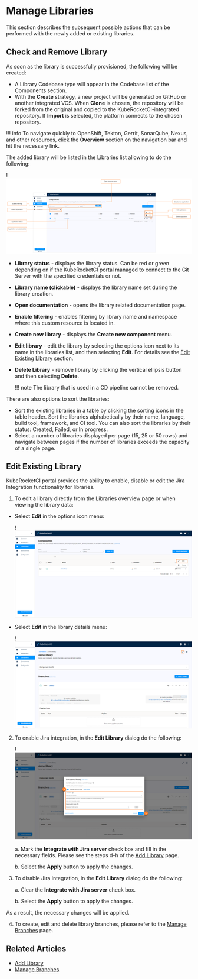 # Manage Libraries

This section describes the subsequent possible actions that can be performed with the newly added or existing libraries.

## Check and Remove Library

As soon as the library is successfully provisioned, the following will be created:

- A Library Codebase type will appear in the Codebase list of the Components section.
- With the **Create** strategy, a new project will be generated on GitHub or another integrated VCS. When **Clone** is chosen, the repository will be forked from the original and copied to the KubeRocketCI-integrated repository. If **Import** is selected, the platform connects to the chosen repository.


!!! info
    To navigate quickly to OpenShift, Tekton, Gerrit, SonarQube, Nexus, and other resources, click the **Overview** section on the navigation bar and hit the necessary link.

The added library will be listed in the Libraries list allowing to do the following:

!![Library menu](../assets/user-guide/edp-portal-library-page.png "Library menu")

* **Library status** - displays the library status. Can be red or green depending on if the KubeRocketCI portal managed to connect to the Git Server with the specified credentials or not.
* **Library name (clickable)** - displays the library name set during the library creation.
* **Open documentation** - opens the library related documentation page.
* **Enable filtering** - enables filtering by library name and namespace where this custom resource is located in.
* **Create new library** - displays the **Create new component** menu.
* **Edit library** - edit the library by selecting the options icon next to its name in the libraries list, and then selecting **Edit**. For details see the [Edit Existing Library](#edit-existing-library) section.
* **Delete Library** - remove library by clicking the vertical ellipsis button and then selecting **Delete**.

  !!! note
      The library that is used in a CD pipeline cannot be removed.

There are also options to sort the libraries:

* Sort the existing libraries in a table by clicking the sorting icons in the table header. Sort the libraries alphabetically by their name, language, build tool, framework, and CI tool. You can also sort the libraries by their status: Created, Failed, or In progress.
* Select a number of libraries displayed per page (15, 25 or 50 rows) and navigate between pages if the number of libraries exceeds the capacity of a single page.

## Edit Existing Library

KubeRocketCI portal provides the ability to enable, disable or edit the Jira Integration functionality for libraries.

1. To edit a library directly from the Libraries overview page or when viewing the library data:

  - Select **Edit** in the options icon menu:

    !![Edit library on the libraries overview page](../assets/user-guide/edp-portal-edit-library-1.png "Edit library on the libraries overview page")

  - Select **Edit** in the library details menu:

    !![Edit library when viewing the library data](../assets/user-guide/edp-portal-edit-library-2.png "Edit library when viewing the library data")


2. To enable Jira integration, in the **Edit Library** dialog do the following:

   !![Edit library](../assets/user-guide/edp-portal-edit-library-jira.png "Edit library")

   a. Mark the **Integrate with Jira server** check box and fill in the necessary fields. Please see the steps d-h of the [Add Library](add-library.md#the-advanced-settings-menu) page.

   b. Select the **Apply** button to apply the changes.

3. To disable Jira integration, in the **Edit Library** dialog do the following:

   a. Clear the **Integrate with Jira server** check box.

   b. Select the **Apply** button to apply the changes.

  As a result, the necessary changes will be applied.

4. To create, edit and delete library branches, please refer to the [Manage Branches](../user-guide/manage-branches.md) page.

## Related Articles

* [Add Library](add-library.md)
* [Manage Branches](../user-guide/manage-branches.md)
